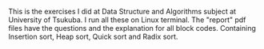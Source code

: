 This is the exercises I did at Data Structure and Algorithms subject at University of Tsukuba. I run all these on Linux terminal. The "report" pdf files have the questions and the explanation for all block codes.
Containing Insertion sort, Heap sort, Quick sort and Radix sort.
